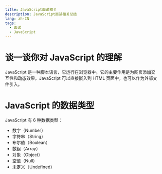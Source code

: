 ```yaml
---
title: JavaScript面试相关
description: JavaScript面试相关总结
lang: zh-CN
tags:
  - 面试
  - JavaScript
---
```


# 谈一谈你对 JavaScript 的理解

JavaScript 是一种脚本语言，它运行在浏览器中。它的主要作用是为网页添加交互性和动态效果。JavaScript 可以直接嵌入到 HTML 页面中，也可以作为外部文件引入。

# JavaScript 的数据类型

JavaScript 有 6 种数据类型：

- 数字（Number）
- 字符串（String）
- 布尔值（Boolean）
- 数组（Array）
- 对象（Object）
- 空值（Null）
- 未定义（Undefined）

